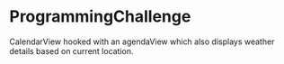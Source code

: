 # ProgrammingChallenge
CalendarView hooked with an agendaView which also displays weather details based on current location. 
